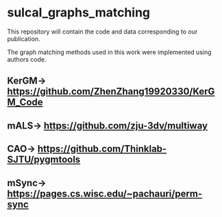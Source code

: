 # sulcal_graphs_matching
This repository will contain the code and data corresponding to our publication.

The graph matching methods used in this work were implemented using authors code.

## KerGM-> https://github.com/ZhenZhang19920330/KerGM_Code

## mALS-> https://github.com/zju-3dv/multiway

## CAO-> https://github.com/Thinklab-SJTU/pygmtools
 
## mSync-> https://pages.cs.wisc.edu/~pachauri/perm-sync
